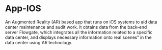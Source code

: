 # App-IOS

An Augmented Reality (AR) based app that runs on iOS systems to aid data center maintenance and audit work. It obtains data from
the back-end server Flowgate, which integrates all the information related to a specific data
center, and displays necessary information onto real scenes" in the data center using AR
technology.